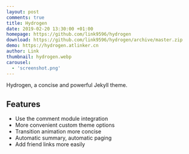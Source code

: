 ```yaml
---
layout: post
comments: true
title: Hydrogen
date: 2019-02-20 13:30:00 +01:00
homepage: https://github.com/link9596/hydrogen
download: https://github.com/link9596/hydrogen/archive/master.zip
demo: https://hydrogen.atlinker.cn
author: Link
thumbnail: hydrogen.webp
carousel:
  - 'screenshot.png'
---
```


 Hydrogen, a concise and powerful Jekyll theme.

## Features

* Use the comment module integration
* More convenient custom theme options
* Transition animation more concise
* Automatic summary, automatic paging
* Add friend links more easily
